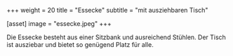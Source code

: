 +++
weight = 20
title = "Essecke"
subtitle = "mit ausziehbaren Tisch"

[asset]
  image = "essecke.jpeg"
+++

Die Essecke besteht aus einer Sitzbank und ausreichend Stühlen. Der Tisch ist ausziebar und bietet so genügend Platz für alle.